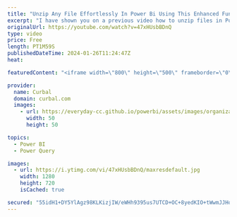 ```yaml
---
title: "Unzip Any File Effortlessly In Power Bi Using This Enhanced Function!"
excerpt: "I have shown you on a previous video how to unzip files in Power BI, but the function did not always work: https://www.youtube.com/watch?v=OzQ44gwi5Kw&ab_channel=Curbal  So, I found a better one and I will also show you how to unzip files coming from APIs.  Improved function:https://community.fabric.microsoft.com/t5/Power-Query/How-to-connect-Azure-DevOps-REST-API-in-to-power-bi/m-p/895318/highlight/true#M30599"
originalUrl: https://youtube.com/watch?v=47xHUsbBDnQ
type: video
price: Free
length: PT1M59S
publishedDateTime: 2024-01-26T11:24:47Z
heat: 

featuredContent: "<iframe width=\"800\" height=\"500\" frameborder=\"0\" src=\"https://www.youtube.com/embed/47xHUsbBDnQ\" allow=\"accelerometer; autoplay; encrypted-media; gyroscope; picture-in-picture\" allowfullscreen></iframe>"

provider:
  name: Curbal
  domain: curbal.com
  images:
    - url: https://everyday-cc.github.io/powerbi/assets/images/organizations/curbal.com-50x50.jpg
      width: 50
      height: 50

topics:
  - Power BI
  - Power Query

images:
  - url: https://i.ytimg.com/vi/47xHUsbBDnQ/maxresdefault.jpg
    width: 1280
    height: 720
    isCached: true

secured: "55idH1+DY5YlAgz98KLKizjIW/eWHh9395us7UTCD+OC+8yedKIO+tWwmJJHoyQRZwHjHClnGB0Dpjzq6t9mYTDPkNDkb7TfOJ6TdVInpO0DgdFP7xXXp8/s8ohd+nbFK/hmr1pQVY3psoy6HIuM1p3Y4LfYtU7/VOeRpSbuVbt5bmFCeI+L+aiNTnZANp6Z0nS1XKLcwpqvJ3NH0bhkkoeax7/rIxX0jUgdfgLyNWcW6t/RbCH9uHAszFWcgvXnJs0AsUjmPNd/DNysj2pCPcdwGEnuLuG3YXTUxorC+S3zfpzH01KEVKrEwwME0x+EHKPxCIgFmBMKqvNYrD4oFAlJ+Wx/JdeXpjhGwlVa9k2gdPlfxsrZxGjvBPCSxe5JOEPBP7f8KMkLpYDEgMeNfy5j7ujyLNN0wZenI/FTquo=;iXdlCM+wztaflaOhNSrWyA=="
---
```


